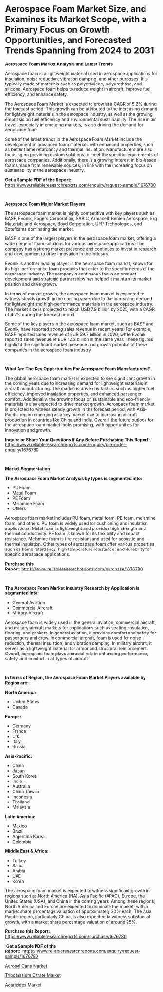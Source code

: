 <p><h1>Aerospace Foam Market Size, and Examines its Market Scope, with a Primary Focus on Growth Opportunities, and Forecasted Trends Spanning from 2024 to 2031</h1></p><p><strong>Aerospace Foam Market Analysis and Latest Trends</strong></p>
<p><p>Aerospace foam is a lightweight material used in aerospace applications for insulation, noise reduction, vibration damping, and other purposes. It is typically made of materials such as polyethylene, polyurethane, and silicone. Aerospace foam helps to reduce weight in aircraft, improve fuel efficiency, and enhance safety.</p><p>The Aerospace Foam Market is expected to grow at a CAGR of 5.2% during the forecast period. This growth can be attributed to the increasing demand for lightweight materials in the aerospace industry, as well as the growing emphasis on fuel efficiency and environmental sustainability. The rise in air travel, especially in emerging markets, is also driving the demand for aerospace foam.</p><p>Some of the latest trends in the Aerospace Foam Market include the development of advanced foam materials with enhanced properties, such as better flame retardancy and thermal insulation. Manufacturers are also focusing on providing custom solutions to meet the specific requirements of aerospace companies. Additionally, there is a growing interest in bio-based foams made from renewable sources, in line with the increasing focus on sustainability in the aerospace industry.</p></p>
<p><strong>Get a Sample PDF of the Report:&nbsp;</strong> <a href="https://www.reliableresearchreports.com/enquiry/request-sample/1676780">https://www.reliableresearchreports.com/enquiry/request-sample/1676780</a></p>
<p>&nbsp;</p>
<p><strong>Aerospace Foam Major Market Players</strong></p>
<p><p>The aerospace foam market is highly competitive with key players such as BASF, Evonik, Rogers Corporation, SABIC, Armacell, Benien Aerospace, Erg Materials and Aerospace, Boyd Corporation, UFP Technologies, and Zotefoams dominating the market. </p><p>BASF is one of the largest players in the aerospace foam market, offering a wide range of foam solutions for various aerospace applications. The company has a strong market presence and continues to invest in research and development to drive innovation in the industry.</p><p>Evonik is another leading player in the aerospace foam market, known for its high-performance foam products that cater to the specific needs of the aerospace industry. The company's continuous focus on product development and strategic partnerships has helped it maintain its market position and drive growth.</p><p>In terms of market growth, the aerospace foam market is expected to witness steady growth in the coming years due to the increasing demand for lightweight and high-performance materials in the aerospace industry. The market size is projected to reach USD 7.9 billion by 2025, with a CAGR of 4.7% during the forecast period.</p><p>Some of the key players in the aerospace foam market, such as BASF and Evonik, have reported strong sales revenue in recent years. For example, BASF reported sales revenue of EUR 59.7 billion in 2020, while Evonik reported sales revenue of EUR 12.2 billion in the same year. These figures highlight the significant market presence and growth potential of these companies in the aerospace foam industry.</p></p>
<p>&nbsp;</p>
<p><strong>What Are The Key Opportunities For Aerospace Foam Manufacturers?</strong></p>
<p><p>The global aerospace foam market is expected to see significant growth in the coming years due to increasing demand for lightweight materials in aircraft manufacturing. The market is driven by factors such as higher fuel efficiency, improved insulation properties, and enhanced passenger comfort. Additionally, the growing focus on sustainable and eco-friendly materials is also expected to drive market growth. Aerospace foam market is projected to witness steady growth in the forecast period, with Asia-Pacific region emerging as a key market due to increasing aircraft production in countries like China and India. Overall, the future outlook for the aerospace foam market looks promising, with opportunities for innovation and growth.</p></p>
<p><strong>Inquire or Share Your Questions If Any Before Purchasing This Report:</strong> <a href="https://www.reliableresearchreports.com/enquiry/pre-order-enquiry/1676780">https://www.reliableresearchreports.com/enquiry/pre-order-enquiry/1676780</a></p>
<p>&nbsp;</p>
<p><strong>Market Segmentation</strong></p>
<p><strong>The Aerospace Foam Market Analysis by types is segmented into:</strong></p>
<p><ul><li>PU Foam</li><li>Metal Foam</li><li>PE Foam</li><li>Melamine Foam</li><li>Others</li></ul></p>
<p><p>Aerospace foam market includes PU foam, metal foam, PE foam, melamine foam, and others. PU foam is widely used for cushioning and insulation applications. Metal foam is lightweight and provides high strength and thermal conductivity. PE foam is known for its flexibility and impact resistance. Melamine foam is fire-resistant and used for acoustic and thermal insulation. Other types of aerospace foam offer various properties such as flame retardancy, high temperature resistance, and durability for specific aerospace applications.</p></p>
<p><strong>Purchase this Report:&nbsp;</strong><a href="https://www.reliableresearchreports.com/purchase/1676780">https://www.reliableresearchreports.com/purchase/1676780</a></p>
<p>&nbsp;</p>
<p><strong>The Aerospace Foam Market Industry Research by Application is segmented into:</strong></p>
<p><ul><li>General Aviation</li><li>Commercial Aircraft</li><li>Military Aircraft</li></ul></p>
<p><p>Aerospace foam is widely used in the general aviation, commercial aircraft, and military aircraft markets for applications such as seating, insulation, flooring, and gaskets. In general aviation, it provides comfort and safety for passengers and crew. In commercial aircraft, foam is used for noise reduction, thermal insulation, and vibration damping. In military aircraft, it serves as a lightweight material for armor and structural reinforcement. Overall, aerospace foam plays a crucial role in enhancing performance, safety, and comfort in all types of aircraft.</p></p>
<p>&nbsp;</p>
<p><strong>In terms of Region, the Aerospace Foam Market Players available by Region are:</strong></p>
<p>
    <p> <strong> North America: </strong>
        <ul>
            <li>United States</li>
            <li>Canada</li>
        </ul>
        </p> 
    <p> <strong> Europe: </strong>
        <ul>
            <li>Germany</li>
            <li>France</li>
            <li>U.K.</li>
            <li>Italy</li>
            <li>Russia</li>
        </ul>
        </p> 
    <p> <strong> Asia-Pacific: </strong>
        <ul>
            <li>China</li>
            <li>Japan</li>
            <li>South Korea</li>
            <li>India</li>
            <li>Australia</li>
            <li>China Taiwan</li>
            <li>Indonesia</li>
            <li>Thailand</li>
            <li>Malaysia</li>
        </ul>
        </p> 
    <p> <strong> Latin America: </strong>
        <ul>
            <li>Mexico</li>
            <li>Brazil</li>
            <li>Argentina Korea</li>
            <li>Colombia</li>
        </ul>
        </p> 
    <p> <strong> Middle East & Africa: </strong>
        <ul>
            <li>Turkey</li>
            <li>Saudi</li>
            <li>Arabia</li>
            <li>UAE</li>
            <li>Korea</li>
        </ul>
    </p>
    </p>
<p><p>The aerospace foam market is expected to witness significant growth in regions such as North America (NA), Asia Pacific (APAC), Europe, the United States (USA), and China in the coming years. Among these regions, North America and Europe are expected to dominate the market, with a market share percentage valuation of approximately 30% each. The Asia Pacific region, particularly China, is also expected to witness substantial growth, with a market share percentage valuation of around 25%.</p></p>
<p><strong>Purchase this Report: </strong><a href="https://www.reliableresearchreports.com/purchase/1676780">https://www.reliableresearchreports.com/purchase/1676780</a></p>
<p>&nbsp;<strong>Get a Sample PDF of the Report:&nbsp;&nbsp;</strong><a href="https://www.reliableresearchreports.com/enquiry/request-sample/1676780">https://www.reliableresearchreports.com/enquiry/request-sample/1676780</a></p>
<p><strong></strong></p>
<p><p><a href="https://github.com/seekum/Market-Research-Report-List-1/blob/main/aerosol-cans-market.md">Aerosol Cans Market</a></p><p><a href="https://github.com/bobicer/Market-Research-Report-List-2/blob/main/tripotassium-citrate-market.md">Tripotassium Citrate Market</a></p><p><a href="https://github.com/timeliteaut/Market-Research-Report-List-1/blob/main/acaricides-market.md">Acaricides Market</a></p></p>